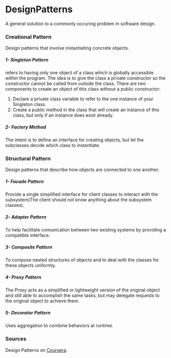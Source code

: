 # DesignPatterns
A general solution to a commonly occuring problem in software design.
### Creational Pattern
Design patterns that involve instantiating concrete objects.
##### 1- Singleton Pattern
refers to having only one object of a class which is globally accessible within the program. 
The idea is to give the class a private constructor so the constructor cannot be called from outside the class.
There are two components to create an object of this class without a public constructor:
1. Declare a private class variable to refer to the one instance of your Singleton class.
2. Create a public method in the class that will create an instance of this class, but only if an instance does exist already.

##### 2- Factory Method
The intent is to define an interface for creating objects, but let the subclasses decide which class to instantiate.

### Structural Pattern
Design patterns that describe how objects are connected to one another.
##### 1- Facade Pattern
Provide a single simplified interface for client classes to interact with the subsystem(The client should not know anything about the subsystem classes).

##### 2- Adapter Pattern
To help facilitate comunication between two existing systems by providing a compatible interface.

##### 3- Composite Pattern
To compose nested structures of objects and to deal with the classes for these objects uniformly.

##### 4- Proxy Pattern
The Proxy acts as a simplified or lightweight version of the original object and still able to accomplish the same tasks, but may delegate requests to the original object to achieve them.

##### 5- Decorator Pattern
Uses aggregation to combine behaviors at runtime.


### Sources
Design Patterns on [Coursera](https://www.coursera.org/learn/design-patterns/).
